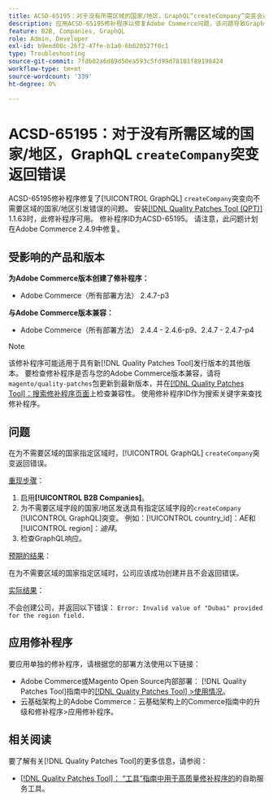 ```yaml
---
title: ACSD-65195：对于没有所需区域的国家/地区，GraphQL“createCompany”突变会返回错误
description: 应用ACSD-65195修补程序以修复Adobe Commerce问题，该问题导致GraphQL“createCompany”突变向不需要地区的国家/地区引发错误。
feature: B2B, Companies, GraphQL
role: Admin, Developer
exl-id: b9eed00c-26f2-47fe-b1a0-6b020527f0c1
type: Troubleshooting
source-git-commit: 7fdb02a6d89d50ea593c5fd99d78101f89198424
workflow-type: tm+mt
source-wordcount: '339'
ht-degree: 0%

---
```


# ACSD-65195：对于没有所需区域的国家/地区，GraphQL `createCompany`突变返回错误

ACSD-65195修补程序修复了[!UICONTROL GraphQL] `createCompany`突变向不需要区域的国家/地区引发错误的问题。 安装[[!DNL Quality Patches Tool (QPT)]](/help/tools/quality-patches-tool/quality-patches-tool-to-self-serve-quality-patches.md) 1.1.63时，此修补程序可用。 修补程序ID为ACSD-65195。 请注意，此问题计划在Adobe Commerce 2.4.9中修复。

## 受影响的产品和版本

**为Adobe Commerce版本创建了修补程序：**

* Adobe Commerce（所有部署方法） 2.4.7-p3

**与Adobe Commerce版本兼容：**

* Adobe Commerce（所有部署方法） 2.4.4 - 2.4.6-p9、2.4.7 - 2.4.7-p4

>[!NOTE]
>
>该修补程序可能适用于具有新[!DNL Quality Patches Tool]发行版本的其他版本。 要检查修补程序是否与您的Adobe Commerce版本兼容，请将`magento/quality-patches`包更新到最新版本，并在[[!DNL Quality Patches Tool]：搜索修补程序页面](https://experienceleague.adobe.com/tools/commerce-quality-patches/index.html)上检查兼容性。 使用修补程序ID作为搜索关键字来查找修补程序。

## 问题

在为不需要区域的国家指定区域时，[!UICONTROL GraphQL] `createCompany`突变返回错误。

<u>重现步骤</u>：

1. 启用&#x200B;**[!UICONTROL B2B Companies]**。
1. 为不需要区域字段的国家/地区发送具有指定区域字段的`createCompany` [!UICONTROL GraphQL]突变。 例如：[!UICONTROL country_id]：*AE*&#x200B;和[!UICONTROL region]：*迪拜*。
1. 检查GraphQL响应。

<u>预期的结果</u>：

在为不需要区域的国家指定区域时，公司应该成功创建并且不会返回错误。

<u>实际结果</u>：

不会创建公司，并返回以下错误：
`Error: Invalid value of "Dubai" provided for the region field.`

## 应用修补程序

要应用单独的修补程序，请根据您的部署方法使用以下链接：

* Adobe Commerce或Magento Open Source内部部署： [!DNL Quality Patches Tool]指南中的[[!DNL Quality Patches Tool] >使用情况](/help/tools/quality-patches-tool/usage.md)。
* 云基础架构上的Adobe Commerce：云基础架构上的Commerce指南中的升级和修补程序>应用修补程序。

## 相关阅读

要了解有关[!DNL Quality Patches Tool]的更多信息，请参阅：

* [[!DNL Quality Patches Tool]： “工具”指南中用于高质量修补程序的](/help/tools/quality-patches-tool/quality-patches-tool-to-self-serve-quality-patches.md)的自助服务工具。
